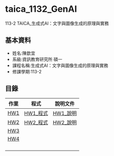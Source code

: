 # taica_1132_GenAI
113-2 TAICA_生成式AI：文字與圖像生成的原理與實務
## 基本資料
- 姓名:陳歆宜
- 系級:資訊教育研究所 碩一
- 課程名稱:生成式AI：文字與圖像生成的原理與實務
- 修課學期:113-2

## 目錄
|作業|程式|說明文件|
|---|---|---|
|[HW1](HW1)|[HW1_程式](HW1/113_2GenAI_HW1.ipynb)|[HW1_說明](HW1/HW1_ntnu_61308006E.pdf)|
|[HW2](HW2)|[HW2_程式](HW2/113_2GenAI_HW2.ipynb)|[HW2_說明](HW2/README.md)|
|[HW3](HW3)|||
|[HW4](HW4)|||
||||
||||
||||
||||
